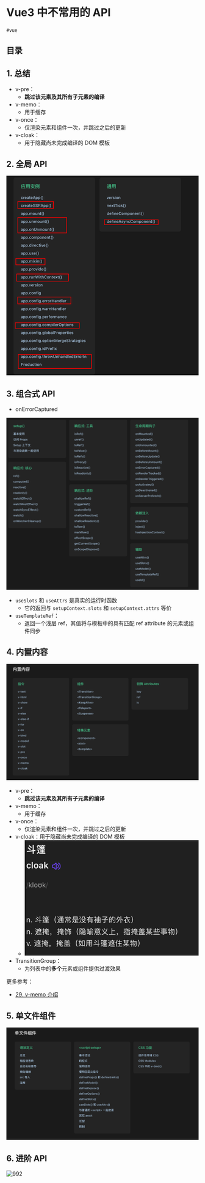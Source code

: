 
# Vue3 中不常用的 API

`#vue` 


## 目录
<!-- toc -->
 ## 1. 总结 

- v-pre：
	- **跳过该元素及其所有子元素的编译**
- v-memo：
	- 用于缓存
- v-once：
	- 仅渲染元素和组件一次，并跳过之后的更新
- v-cloak：
	- 用于隐藏尚未完成编译的 DOM 模板

## 2. 全局 API 

![图片&文件](./files/20241105-16.png)

## 3. 组合式 API

- onErrorCaptured

![图片&文件](./files/20241105-17.png)

- `useSlots` 和 `useAttrs` 是真实的运行时函数
	- 它的返回与 `setupContext.slots` 和 `setupContext.attrs` 等价
- `useTemplateRef`：
	- 返回一个浅层 ref，其值将与模板中的具有匹配 ref attribute 的元素或组件同步

## 4. 内置内容

![图片&文件](./files/20241105-18.png)
- v-pre：
	- **跳过该元素及其所有子元素的编译**
- v-memo：
	- 用于缓存
- v-once：
	- 仅渲染元素和组件一次，并跳过之后的更新
- v-cloak：用于隐藏尚未完成编译的 DOM 模板
	- ![图片&文件](./files/20241105-19.png)
- TransitionGroup：
	- 为列表中的**多个**元素或组件提供过渡效果


更多参考：
- [29. v-memo 介绍](/post/vtfiPOVb.html)

## 5. 单文件组件

![图片&文件](./files/20241105-20.png)

## 6. 进阶 API

![992](#)
